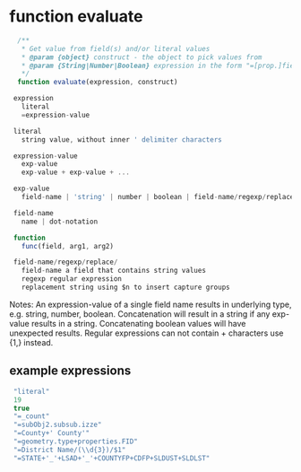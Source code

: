 # function evaluate

```javascript
  /**
   * Get value from field(s) and/or literal values
   * @param {object} construct - the object to pick values from
   * @param {String|Number|Boolean} expression in the form "=[prop.]fieldname+'literal'+..."
   */
  function evaluate(expression, construct)
```

```javascript
 expression
   literal
   =expression-value

 literal
   string value, without inner ' delimiter characters

 expression-value
   exp-value
   exp-value + exp-value + ...

 exp-value
   field-name | 'string' | number | boolean | field-name/regexp/replace/

 field-name
   name | dot-notation

 function
   func(field, arg1, arg2)

 field-name/regexp/replace/
   field-name a field that contains string values
   regexp regular expression
   replacement string using $n to insert capture groups
```

Notes:
  An expression-value of a single field name results in underlying type, e.g. string, number, boolean.
  Concatenation will result in a string if any exp-value results in a string.
  Concatenating boolean values will have unexpected results.
  Regular expressions can not contain + characters use {1,} instead.

## example expressions

```javascript
 "literal"
 19
 true
 "=_count"
 "=subObj2.subsub.izze"
 "=County+' County'"
 "=geometry.type+properties.FID"
 "=District Name/(\\d{3})/$1"
 "=STATE+'_'+LSAD+'_'+COUNTYFP+CDFP+SLDUST+SLDLST"

```
